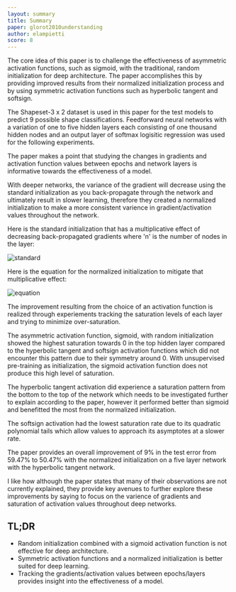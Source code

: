```yaml
---
layout: summary
title: Summary
paper: glorot2010understanding
author: elampietti
score: 8
---
```


The core idea of this paper is to challenge the effectiveness of asymmetric activation functions, such as sigmoid, with the traditional, random initialization for deep architecture.
The paper accomplishes this by providing improved results from their normalized initialization process and by using symmetric activation functions such as hyperbolic tangent and softsign. 

The Shapeset-3 x 2 dataset is used in this paper for the test models to predict 9 possible shape classifications.
Feedforward neural networks with a variation of one to five hidden layers each consisting of one thousand hidden nodes and an output layer of softmax logisitic regression was used for the following experiments. 

The paper makes a point that studying the changes in gradients and activation function values between epochs and network layers is informative towards the effectiveness of a model.

With deeper networks, the variance of the gradient will decrease using the standard initialization as you back-propagate through the network and ultimately result in slower learning, therefore they created a normalized initialization to make a more consistent varience in gradient/activation values throughout the network.

Here is the standard initialization that has a multiplicative effect of decreasing back-propagated gradients where 'n' is the number of nodes in the layer:

![standard](https://user-images.githubusercontent.com/7085644/132159731-98d1bf49-90c7-4873-9c02-a2882d287cd3.PNG)

Here is the equation for the normalized initialization to mitigate that multiplicative effect:

![equation](https://user-images.githubusercontent.com/7085644/132159455-d40e6655-e598-4f12-80af-82ac19a9e5f9.PNG)

The improvement resulting from the choice of an activation function is realized through experiements tracking the saturation levels of each layer and trying to minimize over-saturation.

The asymmetric activation function, sigmoid, with random initialization showed the highest saturation towards 0 in the top hidden layer compared to the hyperbolic tangent and softsign activation functions which did not encounter this pattern due to their symmetry around 0.
With unsupervised pre-training as initialization, the sigmoid activation function does not produce this high level of saturation.

The hyperbolic tangent activation did experience a saturation pattern from the bottom to the top of the network which needs to be investigated further to explain according to the paper, however it performed better than sigmoid and benefitted the most from the normalized initialization.

The softsign activation had the lowest saturation rate due to its quadratic polynomial tails which allow values to approach its asymptotes at a slower rate.

The paper provides an overall improvement of 9% in the test error from 59.47% to 50.47% with the normalized initialization on a five layer network with the hyperbolic tangent network.

I like how although the paper states that many of their observations are not currently explained, they provide key avenues to further explore these improvements by saying to focus on the varience of gradients and saturation of activation values throughout deep networks.

## TL;DR
* Random initialization combined with a sigmoid activation function is not effective for deep architecture.
* Symmetric activation functions and a normalized initialization is better suited for deep learning.
* Tracking the gradients/activation values between epochs/layers provides insight into the effectiveness of a model.
